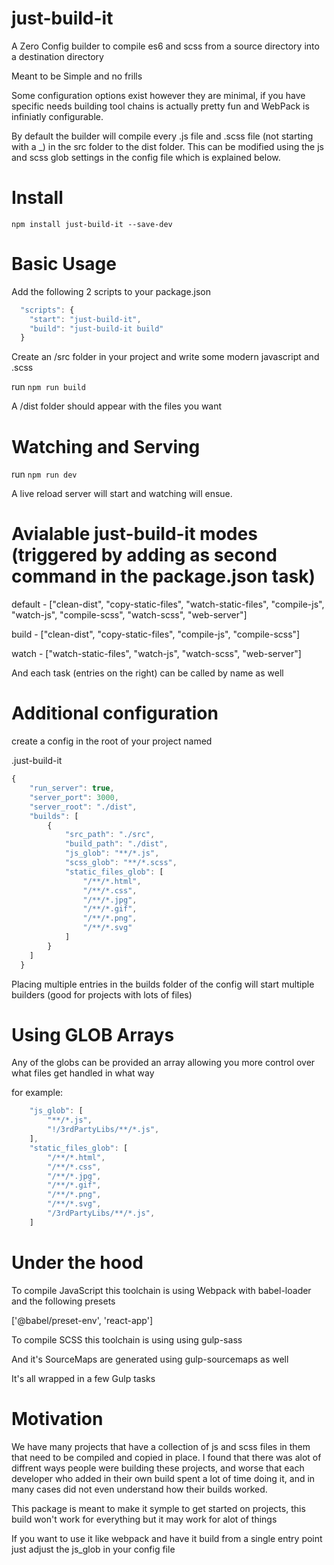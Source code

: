 # just-build-it

A Zero Config builder to compile es6 and scss from a source directory into a destination directory

Meant to be Simple and no frills

Some configuration options exist however they are minimal, if you have specific needs building tool chains is actually pretty fun and WebPack is infiniatly configurable.

By default the builder will compile every .js file and .scss file (not starting with a _) in the src folder to the dist folder.  This can be modified using the js and scss glob settings in the config file which is explained below.

# Install

```
npm install just-build-it --save-dev
```

# Basic Usage

Add the following 2 scripts to your package.json

```javascript
  "scripts": {
    "start": "just-build-it",
    "build": "just-build-it build"
  }
```

Create an /src folder in your project and write some modern javascript and .scss

run `npm run build`

A /dist folder should appear with the files you want

# Watching and Serving

run `npm run dev`

A live reload server will start and watching will ensue.

# Avialable just-build-it modes (triggered by adding as second command in the package.json task)

default - ["clean-dist", "copy-static-files", "watch-static-files", "compile-js", "watch-js", "compile-scss", "watch-scss", "web-server"]

build - ["clean-dist", "copy-static-files", "compile-js", "compile-scss"]

watch - ["watch-static-files", "watch-js", "watch-scss", "web-server"]

And each task (entries on the right) can be called by name as well


# Additional configuration

create a config in the root of your project named 

.just-build-it

```javascript
{
    "run_server": true,
    "server_port": 3000,
    "server_root": "./dist",
    "builds": [
        {
            "src_path": "./src",
            "build_path": "./dist",
            "js_glob": "**/*.js",
            "scss_glob": "**/*.scss",
            "static_files_glob": [
                "/**/*.html",
                "/**/*.css",
                "/**/*.jpg",
                "/**/*.gif",
                "/**/*.png",
                "/**/*.svg"
            ]   
        }
    ]
  }
```

Placing multiple entries in the builds folder of the config will start multiple builders (good for projects with lots of files)

# Using GLOB Arrays

Any of the globs can be provided an array allowing you more control over what files get handled in what way

for example:

```javascript
    "js_glob": [
        "**/*.js",
        "!/3rdPartyLibs/**/*.js",
    ],
    "static_files_glob": [
        "/**/*.html",
        "/**/*.css",
        "/**/*.jpg",
        "/**/*.gif",
        "/**/*.png",
        "/**/*.svg",
        "/3rdPartyLibs/**/*.js",
    ]       
```

# Under the hood

To compile JavaScript this toolchain is using Webpack with babel-loader and the following presets

['@babel/preset-env', 'react-app']

To compile SCSS this toolchain is using using gulp-sass

And it's SourceMaps are generated using gulp-sourcemaps as well

It's all wrapped in a few Gulp tasks

# Motivation

We have many projects that have a collection of js and scss files in them that need to be compiled and copied in place.  I found that there was alot of diffrent ways people were building these projects, and worse that each developer who added in their own build spent a lot of time doing it, and in many cases did not even understand how their builds worked.

This package is meant to make it symple to get started on projects, this build won't work for everything but it may work for alot of things

If you want to use it like webpack and have it build from a single entry point just adjust the js_glob in your config file